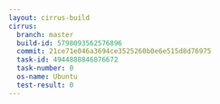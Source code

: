 ```yaml
---
layout: cirrus-build
cirrus:
  branch: master
  build-id: 5798093562576896
  commit: 21ce71e046a3694ce3525260b0e6e515d8d76975
  task-id: 4944888846876672
  task-number: 0
  os-name: Ubuntu
  test-result: 0
---
```

